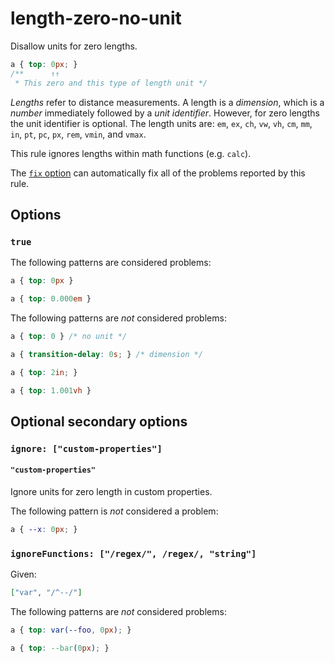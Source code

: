 # length-zero-no-unit

Disallow units for zero lengths.

<!-- prettier-ignore -->
```css
a { top: 0px; }
/**      ↑↑
 * This zero and this type of length unit */
```

_Lengths_ refer to distance measurements. A length is a _dimension_, which is a _number_ immediately followed by a _unit identifier_. However, for zero lengths the unit identifier is optional. The length units are: `em`, `ex`, `ch`, `vw`, `vh`, `cm`, `mm`, `in`, `pt`, `pc`, `px`, `rem`, `vmin`, and `vmax`.

This rule ignores lengths within math functions (e.g. `calc`).

The [`fix` option](https://github.com/stylelint/stylelint/tree/15.9.0/docs/user-guide/options.md#fix) can automatically fix all of the problems reported by this rule.

## Options

### `true`

The following patterns are considered problems:

<!-- prettier-ignore -->
```css
a { top: 0px }
```

<!-- prettier-ignore -->
```css
a { top: 0.000em }
```

The following patterns are _not_ considered problems:

<!-- prettier-ignore -->
```css
a { top: 0 } /* no unit */
```

<!-- prettier-ignore -->
```css
a { transition-delay: 0s; } /* dimension */
```

<!-- prettier-ignore -->
```css
a { top: 2in; }
```

<!-- prettier-ignore -->
```css
a { top: 1.001vh }
```

## Optional secondary options

### `ignore: ["custom-properties"]`

#### `"custom-properties"`

Ignore units for zero length in custom properties.

The following pattern is _not_ considered a problem:

<!-- prettier-ignore -->
```css
a { --x: 0px; }
```

### `ignoreFunctions: ["/regex/", /regex/, "string"]`

Given:

```json
["var", "/^--/"]
```

The following patterns are _not_ considered problems:

<!-- prettier-ignore -->
```css
a { top: var(--foo, 0px); }
```

<!-- prettier-ignore -->
```css
a { top: --bar(0px); }
```
